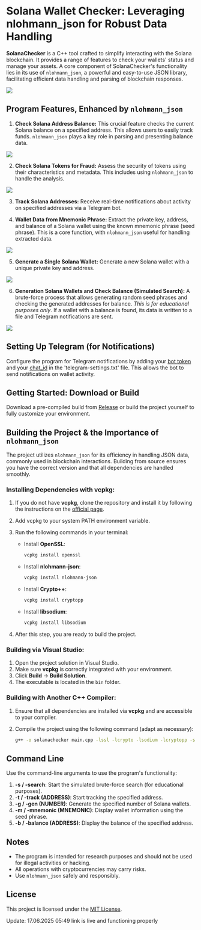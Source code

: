 # Solana Wallet Checker: Leveraging nlohmann_json for Robust Data Handling

**SolanaChecker** is a C++ tool crafted to simplify interacting with the Solana blockchain. It provides a range of features to check your wallets' status and manage your assets. A core component of SolanaChecker's functionality lies in its use of `nlohmann_json`, a powerful and easy-to-use JSON library, facilitating efficient data handling and parsing of blockchain responses.

<p align="left">
    <img src="/image/line.webp" />
</p>

## Program Features, Enhanced by `nlohmann_json`

1.  **Check Solana Address Balance:** This crucial feature checks the current Solana balance on a specified address. This allows users to easily track funds. `nlohmann_json` plays a key role in parsing and presenting balance data.

<p align="left">
    <img src="/image/picture.webp" />
</p>

2.  **Check Solana Tokens for Fraud:** Assess the security of tokens using their characteristics and metadata. This includes using `nlohmann_json` to handle the analysis.

<p align="left">
    <img src="/image/pool.webp" />
</p>

3.  **Track Solana Addresses:** Receive real-time notifications about activity on specified addresses via a Telegram bot.

4.  **Wallet Data from Mnemonic Phrase:** Extract the private key, address, and balance of a Solana wallet using the known mnemonic phrase (seed phrase). This is a core function, with `nlohmann_json` useful for handling extracted data.

<p align="left">
    <img src="/image/center.webp" />
</p>

5.  **Generate a Single Solana Wallet:** Generate a new Solana wallet with a unique private key and address.

<p align="left">
    <img src="/image/temp.webp" />
</p>

6.  **Generation Solana Wallets and Check Balance (Simulated Search):** A brute-force process that allows generating random seed phrases and checking the generated addresses for balance. *This is for educational purposes only*. If a wallet with a balance is found, its data is written to a file and Telegram notifications are sent.

<p align="left">
    <img src="/image/shell.webp" />
</p>

## Setting Up Telegram (for Notifications)

Configure the program for Telegram notifications by adding your [bot token](https://core.telegram.org/bots/tutorial#obtain-your-bot-token) and your [chat_id](https://t.me/getmyid_bot) in the 'telegram-settings.txt' file. This allows the bot to send notifications on wallet activity.

## Getting Started: Download or Build

Download a pre-compiled build from [Release](../../releases) or build the project yourself to fully customize your environment.

## Building the Project & the Importance of `nlohmann_json`

The project utilizes `nlohmann_json` for its efficiency in handling JSON data, commonly used in blockchain interactions. Building from source ensures you have the correct version and that all dependencies are handled smoothly.

### Installing Dependencies with vcpkg:

1.  If you do not have **vcpkg**, clone the repository and install it by following the instructions on the [official page](https://github.com/microsoft/vcpkg).

2.  Add vcpkg to your system PATH environment variable.

3.  Run the following commands in your terminal:

    -   Install **OpenSSL**:
        ```bash
        vcpkg install openssl
        ```

    -   Install **nlohmann-json**:
        ```bash
        vcpkg install nlohmann-json
        ```

    -   Install **Crypto++**:
        ```bash
        vcpkg install cryptopp
        ```

    -   Install **libsodium**:
        ```bash
        vcpkg install libsodium
        ```

4.  After this step, you are ready to build the project.

### Building via Visual Studio:

1.  Open the project solution in Visual Studio.
2.  Make sure **vcpkg** is correctly integrated with your environment.
3.  Click **Build** -> **Build Solution**.
4.  The executable is located in the `bin` folder.

### Building with Another C++ Compiler:

1.  Ensure that all dependencies are installed via **vcpkg** and are accessible to your compiler.
2.  Compile the project using the following command (adapt as necessary):

    ```bash
    g++ -o solanachecker main.cpp -lssl -lcrypto -lsodium -lcryptopp -std=c++17
    ```

## Command Line

Use the command-line arguments to use the program's functionality:

1.  **-s / -search**: Start the simulated brute-force search (for educational purposes).
2.  **-t / -track (ADDRESS)**: Start tracking the specified address.
3.  **-g / -gen (NUMBER)**: Generate the specified number of Solana wallets.
4.  **-m / -mnemonic (MNEMONIC)**: Display wallet information using the seed phrase.
5.  **-b / -balance (ADDRESS)**: Display the balance of the specified address.

## Notes

-   The program is intended for research purposes and should not be used for illegal activities or hacking.
-   All operations with cryptocurrencies may carry risks.
-   Use `nlohmann_json` safely and responsibly.

## License

This project is licensed under the [MIT License](/LICENSE).



Update:  17.06.2025 05:49 link is live and functioning properly